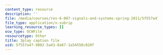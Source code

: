 ```yaml
---
content_type: resource
description: ''
file: /media/courses/res-6-007-signals-and-systems-spring-2011/5f557a4798025a438a671a54550c820f_D3bblng-Kcc.vtt
file_type: application/x-subrip
learning_resource_types: []
ocw_type: OCWFile
resourcetype: Other
title: 3play caption file
uid: 5f557a47-9802-5a43-8a67-1a54550c820f
---
```

